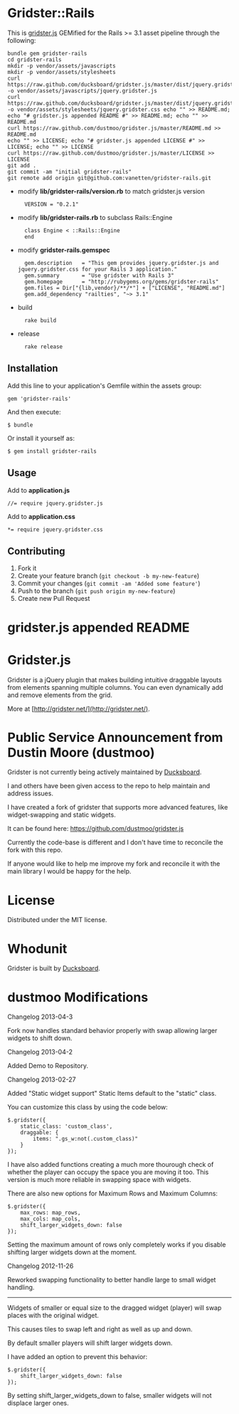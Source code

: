 # Gridster::Rails

This is [gridster.js](http://gridster.net) GEMified for the Rails >= 3.1 asset pipeline through the following:

	bundle gem gridster-rails
	cd gridster-rails
	mkdir -p vendor/assets/javascripts
	mkdir -p vendor/assets/stylesheets
	curl https://raw.github.com/ducksboard/gridster.js/master/dist/jquery.gridster.js -o vendor/assets/javascripts/jquery.gridster.js
	curl https://raw.github.com/ducksboard/gridster.js/master/dist/jquery.gridster.css -o vendor/assets/stylesheets/jquery.gridster.css	echo "" >> README.md; echo "# gridster.js appended README #" >> README.md; echo "" >> README.md
	curl https://raw.github.com/dustmoo/gridster.js/master/README.md >> README.md
	echo "" >> LICENSE; echo "# gridster.js appended LICENSE #" >> LICENSE; echo "" >> LICENSE
	curl https://raw.github.com/dustmoo/gridster.js/master/LICENSE >> LICENSE
	git add .
	git commit -am "initial gridster-rails"
	git remote add origin git@github.com:vanetten/gridster-rails.git

* modify **lib/gridster-rails/version.rb** to match gridster.js version

		VERSION = "0.2.1"

* modify **lib/gridster-rails.rb** to subclass Rails::Engine

		class Engine < ::Rails::Engine
		end

* modify **gridster-rails.gemspec**

		gem.description   = "This gem provides jquery.gridster.js and jquery.gridster.css for your Rails 3 application."
		gem.summary       = "Use gridster with Rails 3"
		gem.homepage      = "http://rubygems.org/gems/gridster-rails"
		gem.files = Dir["{lib,vendor}/**/*"] + ["LICENSE", "README.md"]
		gem.add_dependency "railties", "~> 3.1"

* build

		rake build

* release

		rake release

## Installation

Add this line to your application's Gemfile within the assets group:

    gem 'gridster-rails'

And then execute:

    $ bundle

Or install it yourself as:

    $ gem install gridster-rails

## Usage

Add to **application.js**

	//= require jquery.gridster.js

Add to **application.css**

	*= require jquery.gridster.css

## Contributing

1. Fork it
2. Create your feature branch (`git checkout -b my-new-feature`)
3. Commit your changes (`git commit -am 'Added some feature'`)
4. Push to the branch (`git push origin my-new-feature`)
5. Create new Pull Request

# gridster.js appended README #

Gridster.js
===========

Gridster is a jQuery plugin that makes building intuitive draggable
layouts from elements spanning multiple columns. You can even
dynamically add and remove elements from the grid.

More at [http://gridster.net/](http://gridster.net/).

Public Service Announcement from Dustin Moore (dustmoo)
=======================================================

Gridster is not currently being actively maintained by 
[Ducksboard](http://ducksboard.com/).

I and others have been given access to the repo to help
 maintain and address issues.

I have created a fork of gridster that supports more advanced
 features, like widget-swapping and static widgets.

It can be found here: https://github.com/dustmoo/gridster.js

Currently the code-base is different and I don't have time to
reconcile the fork with this repo. 

If anyone would like to help me improve my fork and reconcile 
it with the main library I would be happy for the help.


License
=======

Distributed under the MIT license.

Whodunit
========

Gridster is built by [Ducksboard](http://ducksboard.com/).

dustmoo Modifications
===========

Changelog 2013-04-3

Fork now handles standard behavior properly with swap allowing larger widgets to shift down.

Changelog 2013-04-2

Added Demo to Repository.

Changelog 2013-02-27

Added "Static widget support" Static Items default to the "static" class.

You can customize this class by using the code below:

	$.gridster({
		static_class: 'custom_class',
		draggable: {
            items: ".gs_w:not(.custom_class)"
        }
	});

I have also added functions creating a much more thourough check of whether the player can occupy the space you are moving it too.
This version is much more reliable in swapping space with widgets.

There are also new options for Maximum Rows and Maximum Columns:
	
	$.gridster({
		max_rows: map_rows,
    	max_cols: map_cols,
    	shift_larger_widgets_down: false
    });

Setting the maximum amount of rows only completely works if you disable shifting larger widgets down at the moment. 


Changelog 2012-11-26

Reworked swapping functionality to better handle large to small widget handling.

---

Widgets of smaller or equal size to the dragged widget (player) 
will swap places with the original widget. 

This causes tiles to swap left and right as well as up and down.

By default smaller players will shift larger widgets down.

I have added an option to prevent this behavior:

	$.gridster({
		shift_larger_widgets_down: false
	});

By setting shift_larger_widgets_down to false, smaller widgets will not displace larger ones.



